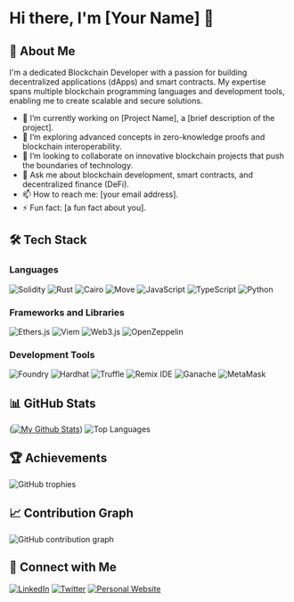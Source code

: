 # Hi there, I'm [Your Name] 👋

## 🚀 About Me
I'm a dedicated Blockchain Developer with a passion for building decentralized applications (dApps) and smart contracts. My expertise spans multiple blockchain programming languages and development tools, enabling me to create scalable and secure solutions.

- 🔭 I’m currently working on [Project Name], a [brief description of the project].
- 🌱 I’m exploring advanced concepts in zero-knowledge proofs and blockchain interoperability.
- 👯 I’m looking to collaborate on innovative blockchain projects that push the boundaries of technology.
- 💬 Ask me about blockchain development, smart contracts, and decentralized finance (DeFi).
- 📫 How to reach me: [your email address].
- ⚡ Fun fact: [a fun fact about you].

## 🛠️ Tech Stack

### Languages
![Solidity](https://img.shields.io/badge/Solidity-363636?style=for-the-badge&logo=solidity&logoColor=white)
![Rust](https://img.shields.io/badge/Rust-000000?style=for-the-badge&logo=rust&logoColor=white)
![Cairo](https://img.shields.io/badge/Cairo-FFFFFF?style=for-the-badge&logo=cairo&logoColor=black)
![Move](https://img.shields.io/badge/Move-4A90E2?style=for-the-badge&logo=move&logoColor=white)
![JavaScript](https://img.shields.io/badge/JavaScript-F7DF1E?style=for-the-badge&logo=javascript&logoColor=black)
![TypeScript](https://img.shields.io/badge/TypeScript-3178C6?style=for-the-badge&logo=typescript&logoColor=white)
![Python](https://img.shields.io/badge/Python-3776AB?style=for-the-badge&logo=python&logoColor=white)

### Frameworks and Libraries
![Ethers.js](https://img.shields.io/badge/Ethers.js-3C3C3D?style=for-the-badge&logo=javascript&logoColor=white)
![Viem](https://img.shields.io/badge/Viem-000000?style=for-the-badge&logo=viem&logoColor=white)
![Web3.js](https://img.shields.io/badge/Web3.js-F16822?style=for-the-badge&logo=javascript&logoColor=white)
![OpenZeppelin](https://img.shields.io/badge/OpenZeppelin-4E5EE4?style=for-the-badge&logo=openzeppelin&logoColor=white)

### Development Tools
![Foundry](https://img.shields.io/badge/Foundry-7A1FA2?style=for-the-badge&logo=foundry&logoColor=white)
![Hardhat](https://img.shields.io/badge/Hardhat-FE7A16?style=for-the-badge&logo=hardhat&logoColor=white)
![Truffle](https://img.shields.io/badge/Truffle-5E464D?style=for-the-badge&logo=truffle&logoColor=white)
![Remix IDE](https://img.shields.io/badge/Remix%20IDE-000000?style=for-the-badge&logo=remix&logoColor=white)
![Ganache](https://img.shields.io/badge/Ganache-744C28?style=for-the-badge&logo=ganache&logoColor=white)
![MetaMask](https://img.shields.io/badge/MetaMask-E2761B?style=for-the-badge&logo=metamask&logoColor=white)

## 📊 GitHub Stats
([![My Github Stats](https://awesome-github-stats.azurewebsites.net/user-stats/shrxyeh?cardType=level&preferLogin=false)](https://git.io/awesome-stats-card))
![Top Languages](https://github-readme-stats.vercel.app/api/top-langs/?username=shrxyeh&layout=compact&theme=radical)

## 🏆 Achievements
![GitHub trophies](https://github-profile-trophy.vercel.app/?username=yourusername&theme=radical)

## 📈 Contribution Graph
![GitHub contribution graph](https://activity-graph.herokuapp.com/graph?username=yourusername&theme=react-dark)

## 🔗 Connect with Me
[![LinkedIn](https://img.shields.io/badge/LinkedIn-0A66C2?style=for-the-badge&logo=linkedin&logoColor=white)](https://www.linkedin.com/in/yourprofile)
[![Twitter](https://img.shields.io/badge/Twitter-1DA1F2?style=for-the-badge&logo=twitter&logoColor=white)](https://twitter.com/yourprofile)
[![Personal Website](https://img.shields.io/badge/Website-000000?style=for-the-badge&logo=About.me&logoColor=white)](https://yourwebsite.com)
